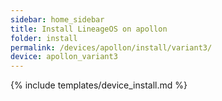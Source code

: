 ```yaml
---
sidebar: home_sidebar
title: Install LineageOS on apollon
folder: install
permalink: /devices/apollon/install/variant3/
device: apollon_variant3
---
```

{% include templates/device_install.md %}
